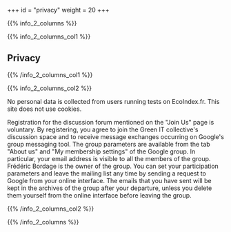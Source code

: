 +++
id = "privacy"
weight = 20
+++

{{% info_2_columns %}}

{{% info_2_columns_col1 %}}

## Privacy

{{% /info_2_columns_col1 %}}

{{% info_2_columns_col2 %}}

No personal data is collected from users running tests on EcoIndex.fr. This site does not use cookies.

Registration for the discussion forum mentioned on the "Join Us" page is voluntary. By registering, you agree to join the Green IT collective's discussion space and to receive message exchanges occurring on Google's group messaging tool. The group parameters are available from the tab "About us" and "My membership settings" of the Google group. In particular, your email address is visible to all the members of the group. Frédéric Bordage is the owner of the group. You can set your participation parameters and leave the mailing list any time by sending a request to Google from your online interface. The emails that you have sent will be kept in the archives of the group after your departure, unless you delete them yourself from the online interface before leaving the group.


{{% /info_2_columns_col2 %}}

{{% /info_2_columns %}}
